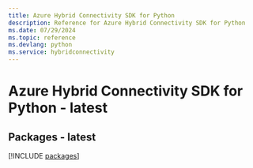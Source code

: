```yaml
---
title: Azure Hybrid Connectivity SDK for Python
description: Reference for Azure Hybrid Connectivity SDK for Python
ms.date: 07/29/2024
ms.topic: reference
ms.devlang: python
ms.service: hybridconnectivity
---
```

# Azure Hybrid Connectivity SDK for Python - latest
## Packages - latest
[!INCLUDE [packages](hybrid-connectivity-index.md)]